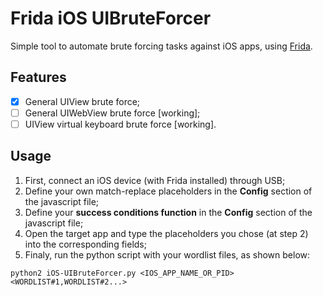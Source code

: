 # Frida iOS UIBruteForcer

Simple tool to automate brute forcing tasks against iOS apps, using [Frida](https://www.frida.re).

## Features

- [x] General UIView brute force;
- [ ] General UIWebView brute force [working];
- [ ] UIView virtual keyboard brute force [working].

## Usage

1. First, connect an iOS device (with Frida installed) through USB;
2. Define your own match-replace placeholders in the **Config** section of the javascript file;
3. Define your **success conditions function** in the **Config** section of the javascript file;
4. Open the target app and type the placeholders you chose (at step 2) into the corresponding fields;
5. Finaly, run the python script with your wordlist files, as shown below:
```
python2 iOS-UIBruteForcer.py <IOS_APP_NAME_OR_PID> <WORDLIST#1,WORDLIST#2...>
```
